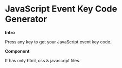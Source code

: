 # JavaScript Event Key Code Generator

**Intro**

Press any key to get your JavaScript event key code.

**Component**

It has only html, css & javascript files.